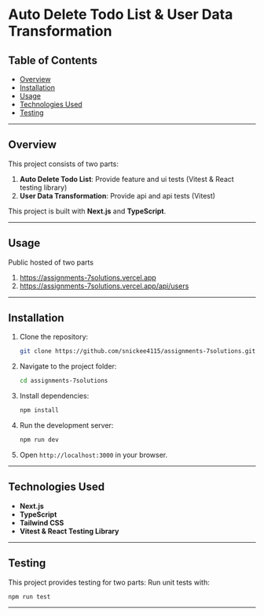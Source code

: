 # Auto Delete Todo List & User Data Transformation

## Table of Contents

- [Overview](#overview)
- [Installation](#installation)
- [Usage](#usage)
- [Technologies Used](#technologies-used)
- [Testing](#testing)

---

## Overview

This project consists of two parts:

1. **Auto Delete Todo List**: Provide feature and ui tests (Vitest & React testing library)
2. **User Data Transformation**: Provide api and api tests (Vitest)

This project is built with **Next.js** and **TypeScript**.

---

## Usage

Public hosted of two parts

1. https://assignments-7solutions.vercel.app
2. https://assignments-7solutions.vercel.app/api/users

---

## Installation

1. Clone the repository:
   ```bash
   git clone https://github.com/snickee4115/assignments-7solutions.git
   ```
2. Navigate to the project folder:
   ```bash
   cd assignments-7solutions
   ```
3. Install dependencies:
   ```bash
   npm install
   ```
4. Run the development server:
   ```bash
   npm run dev
   ```
5. Open `http://localhost:3000` in your browser.

---

## Technologies Used

- **Next.js**
- **TypeScript**
- **Tailwind CSS**
- **Vitest & React Testing Library**

---

## Testing

This project provides testing for two parts:
Run unit tests with:

```bash
npm run test
```

---

